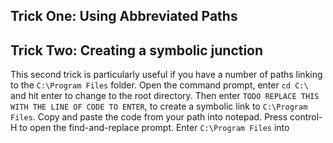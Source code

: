 <!-- 
.. title: Getting Around Windows Path Limits
.. slug: getting-around-windows-path-limits
.. date: 2015-11-14 13:14:56 UTC-05:00
.. tags: draft
.. category: 
.. link: 
.. description: 
.. type: text
-->

## Trick One: Using Abbreviated Paths

## Trick Two: Creating a symbolic junction

This second trick is particularly useful if you have a number of paths linking to the `C:\Program Files` folder. Open the command prompt, enter `cd C:\` and hit enter to change to the root directory. Then enter `TODO REPLACE THIS WITH THE LINE OF CODE TO ENTER`, to create a symbolic link to `C:\Program Files`. Copy and paste the code from your path into notepad. Press control-H to open the find-and-replace prompt. Enter `C:\Program Files` into 
